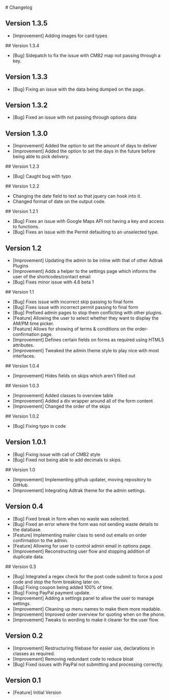 # Changelog

## Version 1.3.5
- [Improvement] Adding images for card types

## Version 1.3.4
- [Bug] Sidepatch to fix the issue with CMB2 map not passing through a key.

## Version 1.3.3
- [Bug] Fixing an issue with the data being dumped on the page.

## Version 1.3.2
- [Bug] Fixed an issue with not passing through options data

## Version 1.3.0
- [Improvement] Added the option to set the amount of days to deliver
- [Improvement] Added the option to set the days in the future before being able to pick delivery.

## Version 1.2.3

- [Bug] Caught bug with typo

## Version 1.2.2

- Changing the date field to text so that jquery can hook into it.
- Changed format of date on the output code.

## Version 1.2.1

- [Bug] Fixes an issue with Google Maps API not having a key and access to functions.
- [Bug] Fixes an issue with the Permit defaulting to an unselected type.

## Version 1.2
- [Improvement] Updating the admin to be inline with that of other Adtrak Plugins
- [Improvement] Adds a helper to the settings page which informs the user of the shortcodes/contact email
- [Bug] Fixes minor issue with 4.6 beta 1

## Version 1.1

- [Bug] Fixes issue with incorrect skip passing to final form
- [Bug] Fixes issue with incorrect permit passing to final form
- [Bug] Prefixed admin pages to stop them conflicting with other plugins.
- [Feature] Allowing the user to select whether they want to display the AM/PM time picker.
- [Feature] Allows for showing of terms & conditions on the order-confirmation page.
- [Improvement] Defines certain fields on forms as required using HTML5 attributes.
- [Improvement] Tweaked the admin theme style to play nice with most interfaces.

## Version 1.0.4

- [Improvement] Hides fields on skips which aren't filled out

## Version 1.0.3

- [Improvement] Added classes to overview table
- [Improvement] Added a div wrapper around all of the form content
- [Improvement] Changed the order of the skips

## Version 1.0.2

- [Bug] Fixing typo in code

## Version 1.0.1

- [Bug] Fixing issue with call of CMB2 style
- [Bug] Fixed not being able to add decimals to skips.

## Version 1.0

- [Improvement] Implementing github updater, moving repository to GitHub.
- [Improvement] Integrating Adtrak theme for the admin settings.

## Version 0.4

- [Bug] Fixed break in form when no waste was selected.
- [Bug] Fixed an error where the form was not sending waste details to the database.
- [Feature] Implementing mailer class to send out emails on order confirmation to the admin.
- [Feature] Allowing for user to control admin email in options page.
- [Improvement] Reconstructing user flow and stopping addition of duplicate data.

## Version 0.3
- [Bug] Integrated a regex check for the post code submit to force a post code and stop the form breaking later on.
- [Bug] Fixing coupon being added 100% of time.
- [Bug] Fixing PayPal payment update.
- [Improvement] Adding a settings panel to allow the user to manage settings.
- [Improvement] Cleaning up menu names to make them more readable.
- [Improvement] Improved order overview for quoting when on the phone.
- [Improvement] Tweaks to wording to make it clearer for the user flow.

## Version 0.2
- [Improvement] Restructuring filebase for easier use, declarations in classes as required.
- [Improvement] Removing redundant code to reduce bloat
- [Bug] Fixed issues with PayPal not submitting and processing correctly.

## Version 0.1
- [Feature] Initial Version
